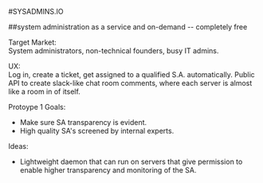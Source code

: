 #SYSADMINS.IO 

##system administration as a service and on-demand -- completely free

Target Market:   
System administrators, non-technical founders, busy IT admins.

UX:  
Log in, create a ticket, get assigned to a qualified S.A. automatically.
Public API to create slack-like chat room comments, where each server is almost like a room in of itself.


Protoype 1 Goals:  
* Make sure SA transparency is evident.  
* High quality SA's screened by internal experts.

Ideas:  
* Lightweight daemon that can run on servers that give permission to enable higher transparency and monitoring of the SA.

